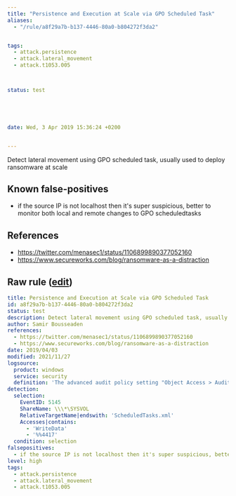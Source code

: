 ```yaml
---
title: "Persistence and Execution at Scale via GPO Scheduled Task"
aliases:
  - "/rule/a8f29a7b-b137-4446-80a0-b804272f3da2"


tags:
  - attack.persistence
  - attack.lateral_movement
  - attack.t1053.005



status: test





date: Wed, 3 Apr 2019 15:36:24 +0200


---
```


Detect lateral movement using GPO scheduled task, usually used to deploy ransomware at scale

<!--more-->


## Known false-positives

* if the source IP is not localhost then it's super suspicious, better to monitor both local and remote changes to GPO scheduledtasks



## References

* https://twitter.com/menasec1/status/1106899890377052160
* https://www.secureworks.com/blog/ransomware-as-a-distraction


## Raw rule ([edit](https://github.com/SigmaHQ/sigma/edit/master/rules/windows/builtin/security/win_gpo_scheduledtasks.yml))
```yaml
title: Persistence and Execution at Scale via GPO Scheduled Task
id: a8f29a7b-b137-4446-80a0-b804272f3da2
status: test
description: Detect lateral movement using GPO scheduled task, usually used to deploy ransomware at scale
author: Samir Bousseaden
references:
  - https://twitter.com/menasec1/status/1106899890377052160
  - https://www.secureworks.com/blog/ransomware-as-a-distraction
date: 2019/04/03
modified: 2021/11/27
logsource:
  product: windows
  service: security
  definition: 'The advanced audit policy setting "Object Access > Audit Detailed File Share" must be configured for Success/Failure'
detection:
  selection:
    EventID: 5145
    ShareName: \\\*\SYSVOL
    RelativeTargetName|endswith: 'ScheduledTasks.xml'
    Accesses|contains:
      - 'WriteData'
      - '%%4417'
  condition: selection
falsepositives:
  - if the source IP is not localhost then it's super suspicious, better to monitor both local and remote changes to GPO scheduledtasks
level: high
tags:
  - attack.persistence
  - attack.lateral_movement
  - attack.t1053.005

```
